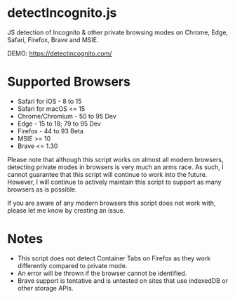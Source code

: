 # detectIncognito.js
JS detection of Incognito & other private browsing modes on Chrome, Edge, Safari, Firefox, Brave and MSIE.

DEMO: https://detectincognito.com/

# Supported Browsers
 * Safari for iOS - 8 to 15
 * Safari for macOS <= 15
 * Chrome/Chromium - 50 to 95 Dev
 * Edge - 15 to 18; 79 to 95 Dev
 * Firefox - 44 to 93 Beta
 * MSIE >= 10
 * Brave <= 1.30

Please note that although this script works on almost all modern browsers, detecting private modes in browsers is very much an arms race. As such, I cannot guarantee that this script will continue to work into the future. However, I will continue to actively maintain this script to support as many browsers as is possible.

If you are aware of any modern browsers this script does not work with, please let me know by creating an issue.

# Notes
 * This script does not detect Container Tabs on Firefox as they work differently compared to private mode.
 * An error will be thrown if the browser cannot be identified.
 * Brave support is tentative and is untested on sites that use indexedDB or other storage APIs.
